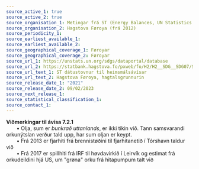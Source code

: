```yaml
---
source_active_1: true
source_active_2: true
source_organisation_1: Metingar frá ST (Energy Balances, UN Statistics Division, 2000-2011)
source_organisation_2: Hagstova Føroya (frá 2012)
source_periodicity_1:
source_earliest_available_1:
source_earliest_available_2:
source_geographical_coverage_1: Føroyar
source_geographical_coverage_2: Føroyar
source_url_1: https://unstats.un.org/sdgs/dataportal/database
source_url_2: https://statbank.hagstova.fo/pxweb/fo/H2/H2__SDG__SDG07/SDG_7_2_1.px
source_url_text_1: ST dátustovnur til heimsmálsávísar
source_url_text_2: Hagstova Føroya, hagtalsgrunnurin
source_release_date_1: "2021"
source_release_date_2: 09/02/2023
source_next_release_1:
source_statistical_classification_1:
source_contact_1: 
---
```

**Viðmerkingar til ávísa 7.2.1**  
  • Olja, sum er *bunkrað uttanlands*, er ikki tikin við. Tann samsvarandi orkunýtslan verður tald upp, har sum oljan er keypt.  
  • Frá 2013 er fjarhiti frá brennistøðini til fjarhitanetið í Tórshavn taldur við  
  • Frá 2017 er spillhiti frá IRF til høvdavirkið í Leirvík og estimat frá orkudeildini hjá US, um "grøna" orku frá hitapumpum talt við  
